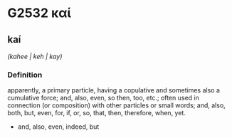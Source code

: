# G2532 καί

## kaí

_(kahee | keh | kay)_

### Definition

apparently, a primary particle, having a copulative and sometimes also a cumulative force; and, also, even, so then, too, etc.; often used in connection (or composition) with other particles or small words; and, also, both, but, even, for, if, or, so, that, then, therefore, when, yet.

- and, also, even, indeed, but


